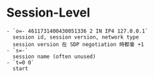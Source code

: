 # Session-Level
	- `o=- 4611731400430051336 2 IN IP4 127.0.0.1`
	  session id, session version, network type
	  session version 在 SDP negotiation 時都會 +1
	- `s=-`
	  session name (often unused)
	- `t=0 0`
	  start